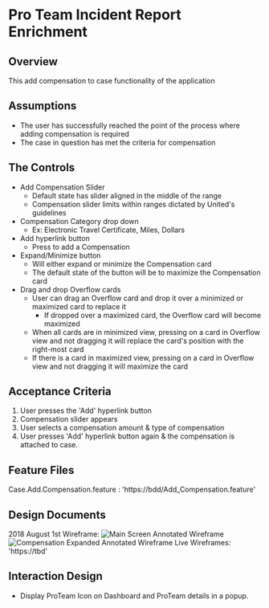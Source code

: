 Pro Team Incident Report Enrichment
==========================
Overview
--------
This add compensation to case functionality of the application

Assumptions
--------
* The user has successfully reached the point of the process where adding compensation is required 
* The case in question has met the criteria for compensation

The Controls
------------
* Add Compensation Slider
    * Default state has slider aligned in the middle of the range 
    * Compensation slider limits within ranges dictated by United's guidelines
* Compensation Category drop down
    * Ex: Electronic Travel Certificate, Miles, Dollars 
* Add hyperlink button
    * Press to add a Compensation
* Expand/Minimize button
    * Will either expand or minimize the Compensation card
    * The default state of the button will be to maximize the Compensation card
* Drag and drop Overflow cards
    * User can drag an Overflow card and drop it over a minimized or maximized card to replace it
        * If dropped over a maximized card, the Overflow card will become maximized
    * When all cards are in minimized view, pressing on a card in Overflow view and not dragging it will replace the card's position with the right-most card
    * If there is a card in maximized view, pressing on a card in Overflow view and not dragging it will maximize the card

Acceptance Criteria
-----------------
1. User presses the 'Add' hyperlink button
2. Compensation slider appears 
3. User selects a compensation amount & type of compensation
4. User presses 'Add' hyperlink button again & the compensation is attached to case. 
 
Feature Files
----------------------------------
Case.Add.Compensation.feature : 'https://bdd/Add_Compensation.feature'

Design Documents
--------
2018 August 1st Wireframe:
![Main Screen Annotated Wireframe](images/Min_Comp_Card.png)
![Compensation Expanded Annotated Wireframe](images/Maxed_Compensation_Card.png)
Live Wireframes: 'https://tbd'

Interaction Design
----------------------------------
* Display ProTeam Icon on Dashboard and ProTeam details in a popup.
